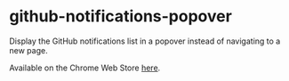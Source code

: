 # github-notifications-popover
Display the GitHub notifications list in a popover instead of navigating to a new page.

Available on the Chrome Web Store [here](https://chrome.google.com/webstore/detail/github-notifications-popo/niidimanikkedkolkfnhcbfdnbkmdffp).
